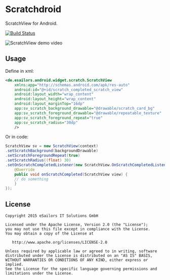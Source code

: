 # Scratchdroid
ScratchView for Android.

[![Build Status](https://travis-ci.org/eSailors/scratchdroid.svg)](https://travis-ci.org/eSailors/scratchdroid)

![ScratchView demo video](https://raw.githubusercontent.com/josketres/scratchdroid/master/art/video-scratch-listener.gif)

Usage
----
Define in xml:

```xml
<de.esailors.android.widget.scratch.ScratchView
    xmlns:app="http://schemas.android.com/apk/res-auto"
    android:id="@+id/scratch_completed_scratch_view"
    android:layout_width="wrap_content"
    android:layout_height="wrap_content"
    android:layout_marginTop="16dp"
    app:sv_scratch_background_drawable="@drawable/scratch_card_bg"
    app:sv_scratch_foreground_drawable="@drawable/repeatable_texture"
    app:sv_scratch_foreground_repeat="true"
    app:sv_scratch_radius="30dp"
    />
```

Or in code:

```java
ScratchView sv = new ScratchView(context)
.setScratchBackground(backgroundDrawable)
.setScratchForegroundRepeat(true)
.setScratchRadius((float) 30)
.setOnScratchCompletedListener(new ScratchView.OnScratchCompletedListener() {
    @Override
    public void onScratchCompleted(ScratchView view) {
    // do something
    }
});
```

License
-------

    Copyright 2015 eSailors IT Solutions GmbH

    Licensed under the Apache License, Version 2.0 (the "License");
    you may not use this file except in compliance with the License.
    You may obtain a copy of the License at

       http://www.apache.org/licenses/LICENSE-2.0

    Unless required by applicable law or agreed to in writing, software
    distributed under the License is distributed on an "AS IS" BASIS,
    WITHOUT WARRANTIES OR CONDITIONS OF ANY KIND, either express or implied.
    See the License for the specific language governing permissions and
    limitations under the License.
